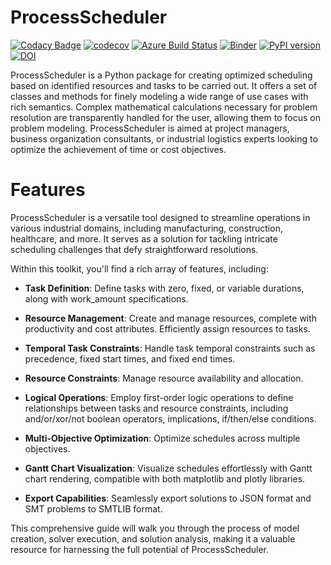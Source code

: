 # ProcessScheduler

[![Codacy Badge](https://app.codacy.com/project/badge/Grade/7221205f866145bfa4f18c08bd96e71f)](https://www.codacy.com/gh/tpaviot/ProcessScheduler/dashboard?utm_source=github.com&amp;utm_medium=referral&amp;utm_content=tpaviot/ProcessScheduler&amp;utm_campaign=Badge_Grade)
[![codecov](https://codecov.io/gh/tpaviot/ProcessScheduler/branch/master/graph/badge.svg?token=9HI1FPJUDL)](https://codecov.io/gh/tpaviot/ProcessScheduler)
[![Azure Build Status](https://dev.azure.com/tpaviot/ProcessScheduler/_apis/build/status/tpaviot.ProcessScheduler?branchName=master)](https://dev.azure.com/tpaviot/ProcessScheduler/_build?definitionId=9)
[![Binder](https://mybinder.org/badge_logo.svg)](https://mybinder.org/v2/gh/tpaviot/ProcessScheduler/HEAD?filepath=examples-notebooks)
[![PyPI version](https://badge.fury.io/py/ProcessScheduler.svg)](https://badge.fury.io/py/ProcessScheduler)
[![DOI](https://zenodo.org/badge/DOI/10.5281/zenodo.4480745.svg)](https://doi.org/10.5281/zenodo.4480745)

ProcessScheduler is a Python package for creating optimized scheduling based on identified resources and tasks to be carried out. It offers a set of classes and methods for finely modeling a wide range of use cases with rich semantics. Complex mathematical calculations necessary for problem resolution are transparently handled for the user, allowing them to focus on problem modeling. ProcessScheduler is aimed at project managers, business organization consultants, or industrial logistics experts looking to optimize the achievement of time or cost objectives.

# Features

ProcessScheduler is a versatile tool designed to streamline operations in various industrial domains, including manufacturing, construction, healthcare, and more. It serves as a solution for tackling intricate scheduling challenges that defy straightforward resolutions.

Within this toolkit, you'll find a rich array of features, including:

- **Task Definition**: Define tasks with zero, fixed, or variable durations, along with work_amount specifications.

- **Resource Management**: Create and manage resources, complete with productivity and cost attributes. Efficiently assign resources to tasks.

- **Temporal Task Constraints**: Handle task temporal constraints such as precedence, fixed start times, and fixed end times.

- **Resource Constraints**: Manage resource availability and allocation.

- **Logical Operations**: Employ first-order logic operations to define relationships between tasks and resource constraints, including and/or/xor/not boolean operators, implications, if/then/else conditions.

- **Multi-Objective Optimization**: Optimize schedules across multiple objectives.

- **Gantt Chart Visualization**: Visualize schedules effortlessly with Gantt chart rendering, compatible with both matplotlib and plotly libraries.

- **Export Capabilities**: Seamlessly export solutions to JSON format and SMT problems to SMTLIB format.

This comprehensive guide will walk you through the process of model creation, solver execution, and solution analysis, making it a valuable resource for harnessing the full potential of ProcessScheduler.
